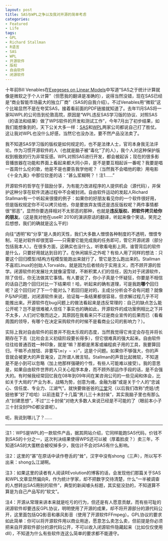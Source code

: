 ```yaml
---
layout: post
title: SAS与WPL之争以及我对开源的简单考虑
categories:
- Featured
- Life
tags:
- GPL
- Richard Stallman
- R语言
- SAS
- WPL
- 开源软件
- 版权
- 自由软件
- 闭源软件
---
```


十年前Bill Venables在[Exegeses on Linear Models](http://www.stats.ox.ac.uk/pub/MASS3/Exegeses.pdf)中写道“SAS之于统计计算就像是微软之于个人计算”（但愿我的翻译是准确的），说得当然没错，现在SAS已经是“商业智能市场最大的独立厂商”（SAS的自我介绍）。不过Venables用“微软”这个比喻显然不是在夸奖SAS，接着看前面的PDF链接就知道了。去年11月SAS将一家叫WPL的公司告到伦敦高院，原因是“WPL违反SAS学习版的协议、对照SAS（的语法和结果）做了WPS软件的开发和测试工作”，今年7月出了初步结果，如我们能想象到的，天下公关大多一样：[SAS](http://www.sas.com/news/preleases/WPL.html)和[WPL](http://www.teamwpc.co.uk/press/world_programming_secures_high_court_victory_against_SAS)两家公司都说自己打了胜仗。这让我对WPL也没什么好感，当然它也没办法，要不然产品没法卖了。

我不知道SAS学习版的版权是如何规定的，也不是法律人士，官司本身我无法评论。作为习惯开源软件的人（也就是脑子被“毒化”了的人），我个人对这种保护版权到极致的行为非常反感。WPL对照SAS进行开发，都会被起诉；现在的很多影音播放器在功能和界面上看起来都大同小异，是不是要互相起诉一番呢？我要是唱一首周什么伦的歌，他是不是也要告我学他呢？（当然我不会唱他的歌）用电影《十全九美》中那位钦差的话：“甚么浆糊啊？！注1……”

开源软件的哲学在于鼓励分享，为有能力改进程序的人提供机会（源代码），并保护这种分享在软件流通过程中不会被封闭。自由软件运动的发起人Richard Stallman有一个听起来很傻的例子：如果你的好朋友看见你的一个软件很好用，但是版权规定你不可以拷贝给他，你是要放弃友情还是违反版权呢？两件事情都很“邪恶”，显然你要选择相对不太邪恶的那种，也就是**违反版权、把软件拷贝给你的朋友**。（这是我对他在useR! 2010的演讲原话的翻译，听起来像个笑话，笑完之后想想，我们的确就是这么干的）

向往“透明”和“分享”是人类的天性，我们大多数人憎恨各种制度的不透明，憎恨专制，可是对软件却很宽容——只需要它能完成我的任务即可，管它开源闭源（部分包括我本人）。在很多方面，这确实也没什么，听歌看电影上网，谁管背后的软件是什么，只要好用就达到目的了。在休闲娱乐之外呢？有些人用了同样的想法：只要这个回归模型/结构方程模型能跑出来就行了，管它是怎么跑出来的。Stallman不喜欢Linux的创始人Torvalds，就是因为后者倾向于实用主义，而不顾开源的哲学。闭源软件的发展壮大就像滚雪球，不断积累人们的信任，因为对于闭源软件，除了信任，你无法做其它事情。有人要说了，你小子真是个怀疑狂，你要是不相信的话自己跑个回归对比一下结果呗！哈，听起来的确有道理，可是我跑**哪个**回归呢？这个回归对了下一个能对么？若回归是对的，主成分分析会不会有问题？就像P与NP问题，对闭源软件来说，验证每一条结果都很容易，但求解过程几乎不可能推出来。开源软件在bug问题上的做法看起来是违反常理的：自己的缺点怎么能公开呢？岂不是很难被人信任？事实也的确如此，开源软件的成功案例相比之下并不太多，人们对它敬而远之，其原因在我看来只不过是商业宣传的后果而已（看看周围的领导，有哪个在决定采购软件的时候不是看商业公司的影响力？）。

实际上我对自由软件的前景并不抱太乐观的态度，当然我觉得它肯定会存在并将长期存在下去（比社会主义初级阶段要长得多），但它很难真的强大起来。自由软件往往给普通百姓一种印象，就是“嘛？那都是黑客或编程疯子用的工具，我要算回归，干嘛不点按钮、非要写`lm(y ~ x)`”，这是个问题。如果你不够强大，你的声音就会被更大的声音淹没，正所谓人微言轻。Stallman的声音比起微软，不知道是不是小到可以忽略（加上他那样强硬的个性，有些人可能难以接受）。我的意思是，如果自由软件世界的人只关心程序本身，而不顾外部运作手段的话，是不会强大的。有时候我经常回忆我在08年到09年间在某咨询公司的一些见闻和体会，比如关于大局的“产业为本，战略为势，创意为魂，金融为器”或是关于个人的“忠诚心、信任度、专业力、江湖气”。就快要做爸爸的[江堂](http://li-and-jiang.com/blog)兄（以后我们改称“虎娃/虎妞他爹”好了哈哈）以前连载了十几篇“男儿三十未封侯”，其实我脑子里也有那么点“封建思想”，不过“三十封侯”对绝大多数人来说已经是不可能的了（眼前本小子三十封没封PhD都没谱呢）。

呃，我说到哪儿了？……

-------------------------------
注1：WPS是WPL的一款软件产品，据其网站介绍，它同样能跑SAS代码，价钱不到SAS的十分之一，这次判决结果使得WPS还可以被（厚着脸皮？）卖三年，不知道SAS的大蛋糕会被咬掉多少，我估计不会对SAS有什么影响。

注2：这里的“甚”在原话中读作卷舌的“耸”，汉字中没有shong（三声），所以写不出来：shong么江湖啊。

注3：如果这里的读者有人阅读REvolution的博客的话，会发现他们那篇关于SAS和WPL文章显然偏向R，作为统计学家，却不把数字交待清楚，什么“一半被调查的人想转出SAS用别的软件”，典型的新闻噱头标题，其实挺没劲的，不知道算不算是为自己产品写的“软文”。

注4：开源从常理来讲本来就是吃亏的行为，但还是有人愿意贡献，而有些可耻的闭源软件却要违反GPL协议，明明使用了开源的成果，却不将开源部分的源代码公开，这里面包括QQ影音和暴风影音（使用了开源软件FFmpeg）。GPL协议的要求如此简单：你可以将开源软件用以商业用途，愿意怎么卖怎么卖，但前提是你必须把来自开源软件部分的源代码公开，不可以收入闭源软件隐藏起来（比如仅仅使用dll），不知道为什么有些软件连这么简单的要求都不能遵守。
